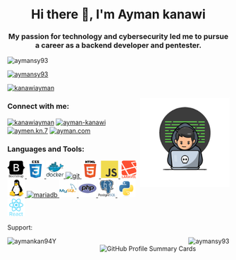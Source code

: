<!-- ### Hi there 👋 -->

<!--
**aymansy93/aymansy93** is a ✨ _special_ ✨ repository because its `README.md` (this file) appears on your GitHub profile.

Here are some ideas to get you started:

- 🔭 I’m currently working on ...
- 🌱 I’m currently learning ...
- 👯 I’m looking to collaborate on ...
- 🤔 I’m looking for help with ...
- 💬 Ask me about ...
- 📫 How to reach me: ...
- 😄 Pronouns: ...
- ⚡ Fun fact: ...
-->

<h1 align="center"> Hi there 👋, I'm Ayman kanawi</h1>
<h3 align="center">My passion for technology and cybersecurity led me to pursue a career as a backend developer and pentester.</h3>

<p align="left"> <img src="https://komarev.com/ghpvc/?username=aymansy93&label=Profile%20views&color=0e75b6&style=flat" alt="aymansy93" /> </p>

<p align="left"> <a href="https://github.com/ryo-ma/github-profile-trophy"><img src="https://github-profile-trophy.vercel.app/?username=aymansy93" alt="aymansy93" /></a> </p>

<p align="left"> <a href="https://twitter.com/kanawiayman" target="blank"><img src="https://img.shields.io/twitter/follow/kanawiayman?logo=twitter&style=for-the-badge" alt="kanawiayman" /></a> </p>
<img align="right" width="40%" src="https://github.com/aymansy93/MyReactResume/blob/main/src/assets/images/happy-hacker.gif?raw=true" alt="h"/>


<h3 align="left">Connect with me:</h3>
<p align="left">
<a href="https://twitter.com/kanawiayman" target="blank"><img align="center" src="https://raw.githubusercontent.com/rahuldkjain/github-profile-readme-generator/master/src/images/icons/Social/twitter.svg" alt="kanawiayman" height="30" width="40" /></a>
<a href="https://linkedin.com/in/ayman-kanawi" target="blank"><img align="center" src="https://raw.githubusercontent.com/rahuldkjain/github-profile-readme-generator/master/src/images/icons/Social/linked-in-alt.svg" alt="ayman-kanawi" height="30" width="40" /></a>
<a href="https://fb.com/aymen.kn.7" target="blank"><img align="center" src="https://raw.githubusercontent.com/rahuldkjain/github-profile-readme-generator/master/src/images/icons/Social/facebook.svg" alt="aymen.kn.7" height="30" width="40" /></a>
<a href="https://portfolio.aymankanawi.info/" target="blank"><img align="center" src="https://cdn.icon-icons.com/icons2/3525/PNG/512/web_online_internet_global_earth_world_globe_icon_221254.png" alt="ayman.com" height="40" width="40" /></a>
</p>

<h3 align="left">Languages and Tools:</h3>
<p align="left"> <a href="https://getbootstrap.com" target="_blank" rel="noreferrer"> <img src="https://raw.githubusercontent.com/devicons/devicon/master/icons/bootstrap/bootstrap-plain-wordmark.svg" alt="bootstrap" width="40" height="40"/> </a> <a href="https://www.w3schools.com/css/" target="_blank" rel="noreferrer"> <img src="https://raw.githubusercontent.com/devicons/devicon/master/icons/css3/css3-original-wordmark.svg" alt="css3" width="40" height="40"/> </a> <a href="https://www.docker.com/" target="_blank" rel="noreferrer"> <img src="https://raw.githubusercontent.com/devicons/devicon/master/icons/docker/docker-original-wordmark.svg" alt="docker" width="40" height="40"/> </a> <a href="https://git-scm.com/" target="_blank" rel="noreferrer"> <img src="https://www.vectorlogo.zone/logos/git-scm/git-scm-icon.svg" alt="git" width="40" height="40"/> </a> <a href="https://www.w3.org/html/" target="_blank" rel="noreferrer"> <img src="https://raw.githubusercontent.com/devicons/devicon/master/icons/html5/html5-original-wordmark.svg" alt="html5" width="40" height="40"/> </a> <a href="https://developer.mozilla.org/en-US/docs/Web/JavaScript" target="_blank" rel="noreferrer"> <img src="https://raw.githubusercontent.com/devicons/devicon/master/icons/javascript/javascript-original.svg" alt="javascript" width="40" height="40"/> </a> <a href="https://laravel.com/" target="_blank" rel="noreferrer"> <img src="https://raw.githubusercontent.com/devicons/devicon/master/icons/laravel/laravel-plain-wordmark.svg" alt="laravel" width="40" height="40"/> </a> <a href="https://www.linux.org/" target="_blank" rel="noreferrer"> <img src="https://raw.githubusercontent.com/devicons/devicon/master/icons/linux/linux-original.svg" alt="linux" width="40" height="40"/> </a> <a href="https://mariadb.org/" target="_blank" rel="noreferrer"> <img src="https://www.vectorlogo.zone/logos/mariadb/mariadb-icon.svg" alt="mariadb" width="40" height="40"/> </a> <a href="https://www.mysql.com/" target="_blank" rel="noreferrer"> <img src="https://raw.githubusercontent.com/devicons/devicon/master/icons/mysql/mysql-original-wordmark.svg" alt="mysql" width="40" height="40"/> </a> <a href="https://www.php.net" target="_blank" rel="noreferrer"> <img src="https://raw.githubusercontent.com/devicons/devicon/master/icons/php/php-original.svg" alt="php" width="40" height="40"/> </a> <a href="https://www.postgresql.org" target="_blank" rel="noreferrer"> <img src="https://raw.githubusercontent.com/devicons/devicon/master/icons/postgresql/postgresql-original-wordmark.svg" alt="postgresql" width="40" height="40"/> </a> <a href="https://www.python.org" target="_blank" rel="noreferrer"> <img src="https://raw.githubusercontent.com/devicons/devicon/master/icons/python/python-original.svg" alt="python" width="40" height="40"/> </a> <a href="https://reactjs.org/" target="_blank" rel="noreferrer"> <img src="https://raw.githubusercontent.com/devicons/devicon/master/icons/react/react-original-wordmark.svg" alt="react" width="40" height="40"/> </a> </p
<h3 align="left">Support:</h3>
<p><a href="https://www.buymeacoffee.com/aymankan94Y"> <img align="left" src="https://cdn.buymeacoffee.com/buttons/v2/default-yellow.png" height="50" width="210" alt="aymankan94Y" /></a></p>

  <img align="right" src="https://github-readme-stats.vercel.app/api/top-langs?username=aymansy93&show_icons=true&locale=en&layout=compact" alt="aymansy93" />


<!-- <p>&nbsp;<img align="center" src="https://github-readme-stats.vercel.app/api?username=aymansy93&show_icons=true&locale=en" alt="aymansy93" /></p> -->

<!--  <p><img align="center" src="https://github-readme-streak-stats.herokuapp.com/?user=aymansy93&" alt="aymansy93" /></p> --><br>
<!-- <div style="margin-bottom: 5px;align-item:center"> -->
<img src="http://github-profile-summary-cards.vercel.app/api/cards/profile-details?username=aymansy93&theme=aura" alt="GitHub Profile Summary Cards">
<!--   </div> -->








